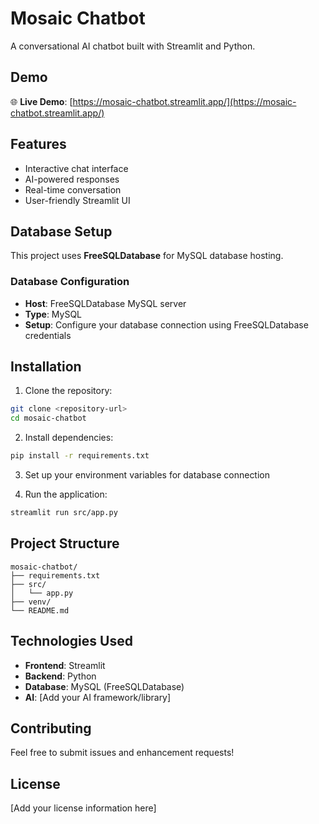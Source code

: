 # Mosaic Chatbot

A conversational AI chatbot built with Streamlit and Python.

## Demo

🌐 **Live Demo**: [https://mosaic-chatbot.streamlit.app/](https://mosaic-chatbot.streamlit.app/)

## Features

- Interactive chat interface
- AI-powered responses
- Real-time conversation
- User-friendly Streamlit UI

## Database Setup

This project uses **FreeSQLDatabase** for MySQL database hosting.

### Database Configuration

- **Host**: FreeSQLDatabase MySQL server
- **Type**: MySQL
- **Setup**: Configure your database connection using FreeSQLDatabase credentials

## Installation

1. Clone the repository:

```bash
git clone <repository-url>
cd mosaic-chatbot
```

2. Install dependencies:

```bash
pip install -r requirements.txt
```

3. Set up your environment variables for database connection

4. Run the application:

```bash
streamlit run src/app.py
```

## Project Structure

```
mosaic-chatbot/
├── requirements.txt
├── src/
│   └── app.py
├── venv/
└── README.md
```

## Technologies Used

- **Frontend**: Streamlit
- **Backend**: Python
- **Database**: MySQL (FreeSQLDatabase)
- **AI**: [Add your AI framework/library]

## Contributing

Feel free to submit issues and enhancement requests!

## License

[Add your license information here]
